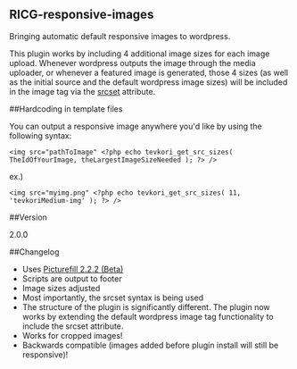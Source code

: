 RICG-responsive-images
---

Bringing automatic default responsive images to wordpress.

This plugin works by including 4 additional image sizes for each image upload. Whenever wordpress outputs the image through the media uploader, or whenever a featured image is generated, those 4 sizes (as well as the initial source and the default wordpress image sizes) will be included in the image tag via the [srcset](http://css-tricks.com/responsive-images-youre-just-changing-resolutions-use-srcset/) attribute. 

##Hardcoding in template files

 You can output a responsive image anywhere you'd like by using the following syntax:

``<img src="pathToImage" <?php echo tevkori_get_src_sizes( TheIdOfYourImage, theLargestImageSizeNeeded ); ?> />``

ex.)

```<img src="myimg.png" <?php echo tevkori_get_src_sizes( 11, 'tevkoriMedium-img' ); ?> />```

##Version

2.0.0

##Changelog

 - Uses [Picturefill 2.2.2 (Beta)](http://scottjehl.github.io/picturefill/)
 - Scripts are output to footer
 - Image sizes adjusted
 - Most importantly, the srcset syntax is being used
 - The structure of the plugin is significantly different. The plugin now works by extending the default wordpress image tag functionality to include the srcset attribute.
 - Works for cropped images!
 - Backwards compatible (images added before plugin install will still be responsive)!
